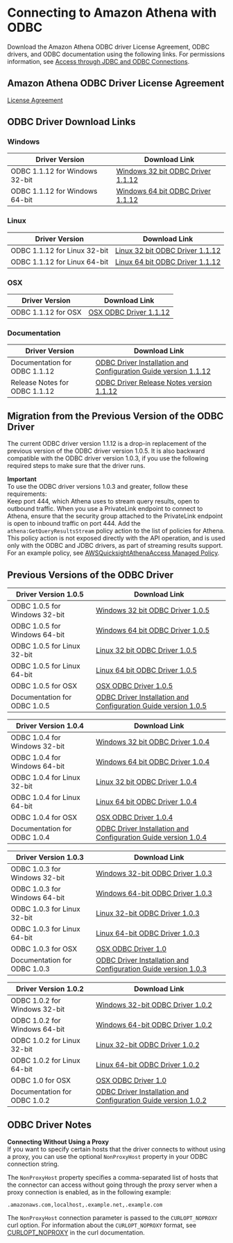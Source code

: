 # Connecting to Amazon Athena with ODBC<a name="connect-with-odbc"></a>

Download the Amazon Athena ODBC driver License Agreement, ODBC drivers, and ODBC documentation using the following links\. For permissions information, see [Access through JDBC and ODBC Connections](policy-actions.md)\.

## Amazon Athena ODBC Driver License Agreement<a name="atelong-odbc-driver-license-agreement"></a>

 [License Agreement](https://s3.amazonaws.com/athena-downloads/agreement/ODBC/Amazon+Athena+ODBC+Driver+License+Agreement.pdf) 

## ODBC Driver Download Links<a name="connect-with-odbc-driver-and-documentation-download-links"></a>

### Windows<a name="connect-with-odbc-windows"></a>


| Driver Version | Download Link | 
| --- | --- | 
| ODBC 1\.1\.12 for Windows 32\-bit | [Windows 32 bit ODBC Driver 1\.1\.12](https://s3.amazonaws.com/athena-downloads/drivers/ODBC/SimbaAthenaODBC_1.1.12.1000/Windows/Simba+Athena+1.1+32-bit.msi) | 
| ODBC 1\.1\.12 for Windows 64\-bit | [Windows 64 bit ODBC Driver 1\.1\.12](https://s3.amazonaws.com/athena-downloads/drivers/ODBC/SimbaAthenaODBC_1.1.12.1000/Windows/Simba+Athena+1.1+64-bit.msi) | 

### Linux<a name="connect-with-odbc-linux"></a>


| Driver Version | Download Link | 
| --- | --- | 
| ODBC 1\.1\.12 for Linux 32\-bit | [Linux 32 bit ODBC Driver 1\.1\.12](https://s3.amazonaws.com/athena-downloads/drivers/ODBC/SimbaAthenaODBC_1.1.12.1000/Linux/simbaathena-1.1.12.1000-1.el7.i686.rpm) | 
| ODBC 1\.1\.12 for Linux 64\-bit | [Linux 64 bit ODBC Driver 1\.1\.12](https://s3.amazonaws.com/athena-downloads/drivers/ODBC/SimbaAthenaODBC_1.1.12.1000/Linux/simbaathena-1.1.12.1000-1.el7.x86_64.rpm) | 

### OSX<a name="connect-with-odbc-osx"></a>


| Driver Version | Download Link | 
| --- | --- | 
| ODBC 1\.1\.12 for OSX | [OSX ODBC Driver 1\.1\.12](https://s3.amazonaws.com/athena-downloads/drivers/ODBC/SimbaAthenaODBC_1.1.12.1000/OSX/SimbaAthena1.1.12.1000.dmg) | 

### Documentation<a name="connect-with-odbc-driver-documentation"></a>


| Driver Version | Download Link | 
| --- | --- | 
| Documentation for ODBC 1\.1\.12 | [ODBC Driver Installation and Configuration Guide version 1\.1\.12](https://s3.amazonaws.com/athena-downloads/drivers/ODBC/SimbaAthenaODBC_1.1.12.1000/docs/Simba+Athena+ODBC+Connector+Install+and+Configuration+Guide.pdf) | 
| Release Notes for ODBC 1\.1\.12 | [ODBC Driver Release Notes version 1\.1\.12](https://s3.amazonaws.com/athena-downloads/drivers/ODBC/SimbaAthenaODBC_1.1.12.1000/docs/release-notes.txt) | 

## Migration from the Previous Version of the ODBC Driver<a name="migration-from-previous-odbc-driver"></a>

The current ODBC driver version 1\.1\.12 is a drop\-in replacement of the previous version of the ODBC driver version 1\.0\.5\. It is also backward compatible with the ODBC driver version 1\.0\.3, if you use the following required steps to make sure that the driver runs\. 

**Important**  
To use the ODBC driver versions 1\.0\.3 and greater, follow these requirements:   
Keep port 444, which Athena uses to stream query results, open to outbound traffic\. When you use a PrivateLink endpoint to connect to Athena, ensure that the security group attached to the PrivateLink endpoint is open to inbound traffic on port 444\. 
Add the `athena:GetQueryResultsStream` policy action to the list of policies for Athena\. This policy action is not exposed directly with the API operation, and is used only with the ODBC and JDBC drivers, as part of streaming results support\. For an example policy, see [AWSQuicksightAthenaAccess Managed Policy](managed-policies.md#awsquicksightathenaaccess-managed-policy)\. 

## Previous Versions of the ODBC Driver<a name="odbc-previous-versions"></a>


| Driver Version 1\.0\.5 | Download Link | 
| --- | --- | 
| ODBC 1\.0\.5 for Windows 32\-bit | [Windows 32 bit ODBC Driver 1\.0\.5](https://s3.amazonaws.com/athena-downloads/drivers/ODBC/SimbaAthenaODBC_1.0.5/Windows/Simba+Athena+1.0+32-bit.msi) | 
| ODBC 1\.0\.5 for Windows 64\-bit | [Windows 64 bit ODBC Driver 1\.0\.5](https://s3.amazonaws.com/athena-downloads/drivers/ODBC/SimbaAthenaODBC_1.0.5/Windows/Simba+Athena+1.0+64-bit.msi) | 
| ODBC 1\.0\.5 for Linux 32\-bit | [Linux 32 bit ODBC Driver 1\.0\.5](https://s3.amazonaws.com/athena-downloads/drivers/ODBC/SimbaAthenaODBC_1.0.5/Linux/simbaathena-1.0.5.1006-1.i686.rpm) | 
| ODBC 1\.0\.5 for Linux 64\-bit | [Linux 64 bit ODBC Driver 1\.0\.5](https://s3.amazonaws.com/athena-downloads/drivers/ODBC/SimbaAthenaODBC_1.0.5/Linux/simbaathena-1.0.5.1006-1.x86_64.rpm) | 
| ODBC 1\.0\.5 for OSX | [OSX ODBC Driver 1\.0\.5](https://s3.amazonaws.com/athena-downloads/drivers/ODBC/SimbaAthenaODBC_1.0.5/OSX/Simba+Athena+1.0.dmg) | 
| Documentation for ODBC 1\.0\.5 | [ODBC Driver Installation and Configuration Guide version 1\.0\.5](https://s3.amazonaws.com/athena-downloads/drivers/ODBC/SimbaAthenaODBC_1.0.5/Simba+Athena+ODBC+Install+and+Configuration+Guide.pdf)  | 


| Driver Version 1\.0\.4 | Download Link | 
| --- | --- | 
| ODBC 1\.0\.4 for Windows 32\-bit | [Windows 32 bit ODBC Driver 1\.0\.4](https://s3.amazonaws.com/athena-downloads/drivers/ODBC/SimbaAthenaODBC_1.0.4/Windows/Simba+Athena+1.0+32-bit.msi) | 
| ODBC 1\.0\.4 for Windows 64\-bit | [Windows 64 bit ODBC Driver 1\.0\.4](https://s3.amazonaws.com/athena-downloads/drivers/ODBC/SimbaAthenaODBC_1.0.4/Windows/Simba+Athena+1.0+64-bit.msi) | 
| ODBC 1\.0\.4 for Linux 32\-bit | [Linux 32 bit ODBC Driver 1\.0\.4](https://s3.amazonaws.com/athena-downloads/drivers/ODBC/SimbaAthenaODBC_1.0.4/Linux/simbaathena-1.0.4.1005-1.i686.rpm) | 
| ODBC 1\.0\.4 for Linux 64\-bit | [Linux 64 bit ODBC Driver 1\.0\.4](https://s3.amazonaws.com/athena-downloads/drivers/ODBC/SimbaAthenaODBC_1.0.4/Linux/simbaathena-1.0.4.1005-1.x86_64.rpm) | 
| ODBC 1\.0\.4 for OSX | [OSX ODBC Driver 1\.0\.4](https://s3.amazonaws.com/athena-downloads/drivers/ODBC/SimbaAthenaODBC_1.0.4/OSX/Simba+Athena+1.0.dmg) | 
| Documentation for ODBC 1\.0\.4 | [ODBC Driver Installation and Configuration Guide version 1\.0\.4](https://s3.amazonaws.com/athena-downloads/drivers/ODBC/SimbaAthenaODBC_1.0.4/Simba+Athena+ODBC+Install+and+Configuration+Guide.pdf)  | 


| Driver Version 1\.0\.3 | Download Link | 
| --- | --- | 
| ODBC 1\.0\.3 for Windows 32\-bit | [Windows 32\-bit ODBC Driver 1\.0\.3](https://s3.amazonaws.com/athena-downloads/drivers/ODBC/SimbaAthenaODBC_1.0.3/Windows/Simba+Athena+1.0+32-bit.msi) | 
| ODBC 1\.0\.3 for Windows 64\-bit | [Windows 64\-bit ODBC Driver 1\.0\.3](https://s3.amazonaws.com/athena-downloads/drivers/ODBC/SimbaAthenaODBC_1.0.3/Windows/Simba+Athena+1.0+64-bit.msi) | 
| ODBC 1\.0\.3 for Linux 32\-bit | [Linux 32\-bit ODBC Driver 1\.0\.3](https://s3.amazonaws.com/athena-downloads/drivers/ODBC/SimbaAthenaODBC_1.0.3/Linux/simbaathena-1.0.3.1004-1.i686.rpm) | 
| ODBC 1\.0\.3 for Linux 64\-bit | [Linux 64\-bit ODBC Driver 1\.0\.3](https://s3.amazonaws.com/athena-downloads/drivers/ODBC/SimbaAthenaODBC_1.0.3/Linux/simbaathena-1.0.3.1004-1.x86_64.rpm) | 
| ODBC 1\.0\.3 for OSX | [OSX ODBC Driver 1\.0](https://s3.amazonaws.com/athena-downloads/drivers/ODBC/SimbaAthenaODBC_1.0.3/OSX/Simba+Athena+1.0.dmg) | 
| Documentation for ODBC 1\.0\.3 | [ODBC Driver Installation and Configuration Guide version 1\.0\.3](https://s3.amazonaws.com/athena-downloads/drivers/ODBC/SimbaAthenaODBC_1.0.3/Simba+Athena+ODBC+Install+and+Configuration+Guide.pdf) | 


| Driver Version 1\.0\.2 | Download Link | 
| --- | --- | 
| ODBC 1\.0\.2 for Windows 32\-bit | [Windows 32\-bit ODBC Driver 1\.0\.2](https://s3.amazonaws.com/athena-downloads/drivers/ODBC/Windows/Simba+Athena+1.0+32-bit.msi) | 
| ODBC 1\.0\.2 for Windows 64\-bit | [Windows 64\-bit ODBC Driver 1\.0\.2](https://s3.amazonaws.com/athena-downloads/drivers/ODBC/Windows/Simba+Athena+1.0+64-bit.msi) | 
| ODBC 1\.0\.2 for Linux 32\-bit | [Linux 32\-bit ODBC Driver 1\.0\.2](https://s3.amazonaws.com/athena-downloads/drivers/ODBC/Linux/simbaathena-1.0.2.1003-1.i686.rpm) | 
| ODBC 1\.0\.2 for Linux 64\-bit | [Linux 64\-bit ODBC Driver 1\.0\.2](https://s3.amazonaws.com/athena-downloads/drivers/ODBC/Linux/simbaathena-1.0.2.1003-1.x86_64.rpm) | 
| ODBC 1\.0 for OSX | [OSX ODBC Driver 1\.0](https://s3.amazonaws.com/athena-downloads/drivers/ODBC/OSX/Simba+Athena+1.0.dmg) | 
| Documentation for ODBC 1\.0\.2 | [ODBC Driver Installation and Configuration Guide version 1\.0\.2](https://s3.amazonaws.com/athena-downloads/drivers/ODBC/Simba+Athena+ODBC+Install+and+Configuration+Guide.pdf) | 

## ODBC Driver Notes<a name="connect-with-odbc-configuration"></a>

**Connecting Without Using a Proxy**  
If you want to specify certain hosts that the driver connects to without using a proxy, you can use the optional `NonProxyHost` property in your ODBC connection string\.

The `NonProxyHost` property specifies a comma\-separated list of hosts that the connector can access without going through the proxy server when a proxy connection is enabled, as in the following example:

```
.amazonaws.com,localhost,.example.net,.example.com
```

The `NonProxyHost` connection parameter is passed to the `CURLOPT_NOPROXY` curl option\. For information about the `CURLOPT_NOPROXY` format, see [CURLOPT\_NOPROXY](https://curl.se/libcurl/c/CURLOPT_NOPROXY.html) in the curl documentation\. 